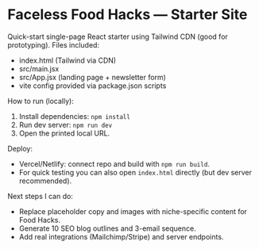 # Faceless Food Hacks — Starter Site

Quick-start single-page React starter using Tailwind CDN (good for prototyping).
Files included:
- index.html (Tailwind via CDN)
- src/main.jsx
- src/App.jsx (landing page + newsletter form)
- vite config provided via package.json scripts

How to run (locally):
1. Install dependencies: `npm install`
2. Run dev server: `npm run dev`
3. Open the printed local URL.

Deploy:
- Vercel/Netlify: connect repo and build with `npm run build`.
- For quick testing you can also open `index.html` directly (but dev server recommended).

Next steps I can do:
- Replace placeholder copy and images with niche-specific content for Food Hacks.
- Generate 10 SEO blog outlines and 3-email sequence.
- Add real integrations (Mailchimp/Stripe) and server endpoints.